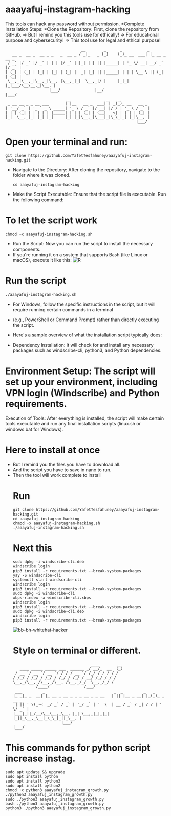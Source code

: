 # aaayafuj-instagram-hacking
This tools can hack any password without permission.
*Complete Installation Steps:
*Clone the Repository: First, clone the repository from GitHub.
=> But I remind you this tools use for ethically!
=> For educational purpose and cybersecurity! 
=> This tool use for legal and ethical purpose!

                                     __        _      _           _              
       __ _  __ _  __ _ _   _  __ _ / _|_   _ (_)    (_)_ __  ___| |_ __ _  __ _ 
     / _` |/ _` |/ _` | | | |/ _` | |_| | | || |_____| | '_ \/ __| __/ _` |/ _` |
    | (_| | (_| | (_| | |_| | (_| |  _| |_| || |_____| | | | \__ \ || (_| | (_| |
     \__,_|\__,_|\__,_|\__, |\__,_|_|  \__,_|/ |     |_|_| |_|___/\__\__,_|\__, |
                       |___/               |__/                            |___/ 
                               _                _    _             
     _ __ __ _ _ __ ___       | |__   __ _  ___| | _(_)_ __   __ _ 
    | '__/ _` | '_ ` _ \ _____| '_ \ / _` |/ __| |/ / | '_ \ / _` |
    | | | (_| | | | | | |_____| | | | (_| | (__|   <| | | | | (_| |
    |_|  \__,_|_| |_| |_|     |_| |_|\__,_|\___|_|\_\_|_| |_|\__, |
                                                             |___/ 


# Open your terminal and run:
    git clone https://github.com/YafetTesfahuney/aaayafuj-instagram-hacking.git
* Navigate to the Directory: After cloning the repository, navigate to the folder where it was cloned.

   
      cd aaayafuj-instagram-hacking
* Make the Script Executable: Ensure that the script file is executable. Run the following command:

# To let the script work
    chmod +x aaayafuj-instagram-hacking.sh
* Run the Script: Now you can run the script to install the necessary components.
* If you're running it on a system that supports Bash (like Linux or macOS), execute it like this:
![R](https://github.com/user-attachments/assets/79b144e6-b580-4e0a-bd48-0f7fc692438d)
# Run the script 
    ./aaayafuj-instagram-hacking.sh
* For Windows, follow the specific instructions in the script, but it will require running certain commands in a terminal
* (e.g., PowerShell or Command Prompt) rather than directly executing the script.

* Here's a sample overview of what the installation script typically does:
* Dependency Installation: It will check for and install any necessary packages such as windscribe-cli, python3, and Python dependencies.

# Environment Setup: The script will set up your environment, including VPN login (Windscribe) and Python requirements.

Execution of Tools: After everything is installed, the script will make certain tools executable and run any final installation scripts (linux.sh or windows.bat for Windows).

 # Here to install at once 
 * But I remind you the files you have to download all.
 * And the script you have to save in nano to run.
 * Then the tool will work complete to install
   # Run
       git clone https://github.com/YafetTesfahuney/aaayafuj-instagram-hacking.git
       cd aaayafuj-instagram-hacking
       chmod +x aaayafuj-instagram-hacking.sh
       ./aaayafuj-instagram-hacking.sh
   # Next this
       sudo dpkg -i windscribe-cli.deb
       windscribe login
       pip3 install -r requirements.txt --break-system-packages
       yay -S windscribe-cli
       systemctl start windscribe-cli
       windscribe login
       pip3 install -r requirements.txt --break-system-packages
       sudo dpkg -i windscribe-cli
       xbps-rindex -a windscribe-cli.xbps
       windscribe login
       pip3 install -r requirements.txt --break-system-packages
       sudo dpkg -i windscribe-cli.deb
       windscribe login
       pip3 install -r requirements.txt --break-system-packages
   ![bb-bh-whitehat-hacker](https://github.com/user-attachments/assets/b2388d4f-9ac8-45ba-87f9-1c4cc781b7f5)
   # Style on terminal or different.
                                         ____        _ 
          ____ _____ _____ ___  ______ _/ __/_  __  (_)
        / __ `/ __ `/ __ `/ / / / __ `/ /_/ / / / / / 
       / /_/ / /_/ / /_/ / /_/ / /_/ / __/ /_/ / / /  
       \__,_/\__,_/\__,_/\__, /\__,_/_/  \__,_/_/ /   
                 /____/               /___/    
        ___         _                              _  _         _   _           
       |_ _|_ _  __| |_ __ _ __ _ _ _ __ _ _ __   | || |__ _ __| |_(_)_ _  __ _ 
        | || ' \(_-<  _/ _` / _` | '_/ _` | '  \  | __ / _` / _| / / | ' \/ _` |
       |___|_||_/__/\__\__,_\__, |_| \__,_|_|_|_| |_||_\__,_\__|_\_\_|_||_\__, |
                            |___/                                         |___/ 

# This commands for python script increase instag.
    sudo apt update && upgrade
    sudo apt install python 
    sudo apt install python3
    sudo apt install python2
    chmod +x python3 aaayafuj_instagram_growth.py
    ./python3 aaayafuj_instagram_growth.py
    sudo ./python3 aaayafuj_instagram_growth.py
    bash ./python3 aaayafuj_instagram_growth.py
    python3 ./python3 aaayafuj_instagram_growth.py


